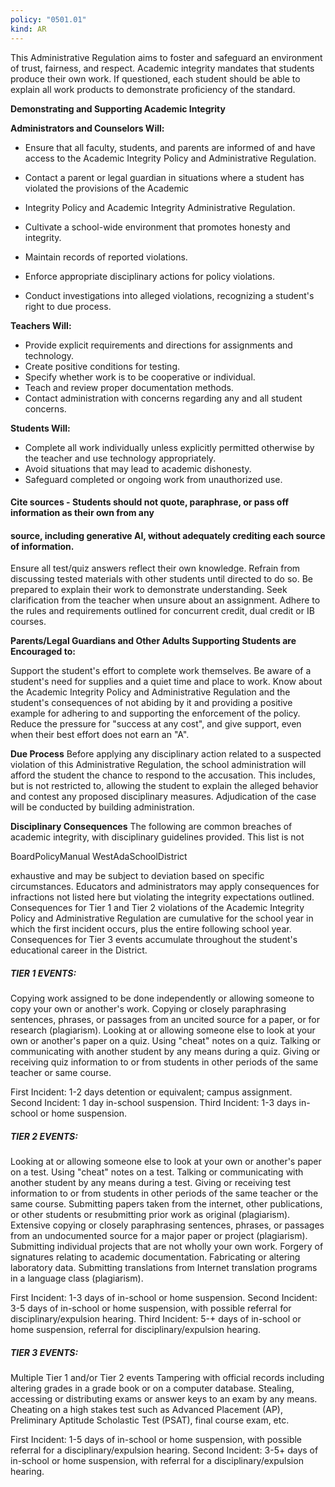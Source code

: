 ```yaml
---
policy: "0501.01"
kind: AR
---
```

This Administrative Regulation aims to foster and safeguard an environment of trust, fairness, and respect.
Academic integrity mandates that students produce their own work. If questioned, each student should be able to
explain all work products to demonstrate proficiency of the standard.

**Demonstrating and Supporting Academic Integrity**

**Administrators and Counselors Will:**

- Ensure that all faculty, students, and parents are informed of and have access to the Academic Integrity Policy
and Administrative Regulation.

- Contact a parent or legal guardian in situations where a student has violated the provisions of the Academic
- Integrity Policy and Academic Integrity Administrative Regulation.
- Cultivate a school-wide environment that promotes honesty and integrity.
- Maintain records of reported violations.
- Enforce appropriate disciplinary actions for policy violations.
- Conduct investigations into alleged violations, recognizing a student's right to due process.

**Teachers Will:**


- Provide explicit requirements and directions for assignments and technology.
- Create positive conditions for testing.
- Specify whether work is to be cooperative or individual.
- Teach and review proper documentation methods.
- Contact administration with concerns regarding any and all student concerns.

**Students Will:**

- Complete all work individually unless explicitly permitted otherwise by the teacher and use technology appropriately.
- Avoid situations that may lead to academic dishonesty.
- Safeguard completed or ongoing work from unauthorized use.

#### Cite sources - Students should not quote, paraphrase, or pass off information as their own from any

#### source, including generative AI, without adequately crediting each source of information.


Ensure all test/quiz answers reflect their own knowledge. Refrain from discussing tested materials with other
students until directed to do so.
Be prepared to explain their work to demonstrate understanding.
Seek clarification from the teacher when unsure about an assignment.
Adhere to the rules and requirements outlined for concurrent credit, dual credit or IB courses.

**Parents/Legal Guardians and Other Adults Supporting Students are Encouraged to:**


Support the student's effort to complete work themselves.
Be aware of a student's need for supplies and a quiet time and place to work.
Know about the Academic Integrity Policy and Administrative Regulation and the student's consequences of
not abiding by it and providing a positive example for adhering to and supporting the enforcement of the
policy.
Reduce the pressure for "success at any cost", and give support, even when their best effort does not earn an
"A".

**Due Process**
Before applying any disciplinary action related to a suspected violation of this Administrative Regulation, the school
administration will afford the student the chance to respond to the accusation. This includes, but is not restricted to,
allowing the student to explain the alleged behavior and contest any proposed disciplinary measures. Adjudication of
the case will be conducted by building administration.

**Disciplinary Consequences**
The following are common breaches of academic integrity, with disciplinary guidelines provided. This list is not


BoardPolicyManual
WestAdaSchoolDistrict


exhaustive and may be subject to deviation based on specific circumstances. Educators and administrators may apply
consequences for infractions not listed here but violating the integrity expectations outlined. Consequences for Tier
1 and Tier 2 violations of the Academic Integrity Policy and Administrative Regulation are cumulative for the school
year in which the first incident occurs, plus the entire following school year. Consequences for Tier 3 events
accumulate throughout the student's educational career in the District.

##### TIER 1 EVENTS:


Copying work assigned to be done independently or allowing someone to copy your own or another's work.
Copying or closely paraphrasing sentences, phrases, or passages from an uncited source for a paper, or for
research (plagiarism).
Looking at or allowing someone else to look at your own or another's paper on a quiz.
Using "cheat" notes on a quiz.
Talking or communicating with another student by any means during a quiz.
Giving or receiving quiz information to or from students in other periods of the same teacher or same course.

First Incident: 1-2 days detention or equivalent; campus assignment.
Second Incident: 1 day in-school suspension.
Third Incident: 1-3 days in-school or home suspension.

##### TIER 2 EVENTS:


Looking at or allowing someone else to look at your own or another's paper on a test.
Using "cheat" notes on a test.
Talking or communicating with another student by any means during a test.
Giving or receiving test information to or from students in other periods of the same teacher or the same
course.
Submitting papers taken from the internet, other publications, or other students or resubmitting prior work as
original (plagiarism).
Extensive copying or closely paraphrasing sentences, phrases, or passages from an undocumented source for a
major paper or project (plagiarism).
Submitting individual projects that are not wholly your own work.
Forgery of signatures relating to academic documentation.
Fabricating or altering laboratory data.
Submitting translations from Internet translation programs in a language class (plagiarism).

First Incident: 1-3 days of in-school or home suspension.
Second Incident: 3-5 days of in-school or home suspension, with possible referral for disciplinary/expulsion hearing.
Third Incident: 5-+ days of in-school or home suspension, referral for disciplinary/expulsion hearing.

##### TIER 3 EVENTS:


Multiple Tier 1 and/or Tier 2 events
Tampering with official records including altering grades in a grade book or on a computer database.
Stealing, accessing or distributing exams or answer keys to an exam by any means.
Cheating on a high stakes test such as Advanced Placement (AP), Preliminary Aptitude Scholastic Test (PSAT),
final course exam, etc.

First Incident: 1-5 days of in-school or home suspension, with possible referral for a disciplinary/expulsion hearing.
Second Incident: 3-5+ days of in-school or home suspension, with referral for a disciplinary/expulsion hearing.


